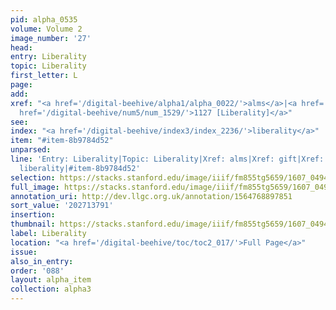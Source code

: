 ```yaml
---
pid: alpha_0535
volume: Volume 2
image_number: '27'
head:
entry: Liberality
topic: Liberality
first_letter: L
page:
add:
xref: "<a href='/digital-beehive/alpha1/alpha_0022/'>alms</a>|<a href='/digital-beehive/alpha2/alpha_0363/'>gift</a>|<a
  href='/digital-beehive/num5/num_1529/'>1127 [Liberality]</a>"
see:
index: "<a href='/digital-beehive/index3/index_2236/'>liberality</a>"
item: "#item-8b9784d52"
unparsed:
line: 'Entry: Liberality|Topic: Liberality|Xref: alms|Xref: gift|Xref: 1127 [Liberality]|Index:
  liberality|#item-8b9784d52'
selection: https://stacks.stanford.edu/image/iiif/fm855tg5659/1607_0494/346,3791,3051,539/full/0/default.jpg
full_image: https://stacks.stanford.edu/image/iiif/fm855tg5659/1607_0494/full/full/0/default.jpg
annotation_uri: http://dev.llgc.org.uk/annotation/1564768897851
sort_value: '202713791'
insertion:
thumbnail: https://stacks.stanford.edu/image/iiif/fm855tg5659/1607_0494/346,3791,600,180/250,/0/default.jpg
label: Liberality
location: "<a href='/digital-beehive/toc/toc2_017/'>Full Page</a>"
issue:
also_in_entry:
order: '088'
layout: alpha_item
collection: alpha3
---
```

